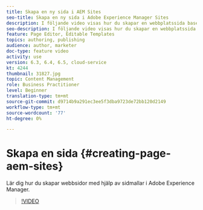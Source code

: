 ```yaml
---
title: Skapa en ny sida i AEM Sites
seo-title: Skapa en ny sida i Adobe Experience Manager Sites
description: I följande video visas hur du skapar en webbplatssida baserad på en mall i Adobe Experience Manager.
seo-description: I följande video visas hur du skapar en webbplatssida baserad på en mall i Adobe Experience Manager.
feature: Page Editor, Editable Templates
topics: authoring, publishing
audience: author, marketer
doc-type: feature video
activity: use
version: 6.3, 6.4, 6.5, cloud-service
kt: 4244
thumbnail: 31827.jpg
topic: Content Management
role: Business Practitioner
level: Beginner
translation-type: tm+mt
source-git-commit: d9714b9a291ec3ee5f3dba9723de72bb120d2149
workflow-type: tm+mt
source-wordcount: '77'
ht-degree: 0%

---
```



# Skapa en sida {#creating-page-aem-sites}

Lär dig hur du skapar webbsidor med hjälp av sidmallar i Adobe Experience Manager.

>[!VIDEO](https://video.tv.adobe.com/v/31827?quality=12&learn=on)
